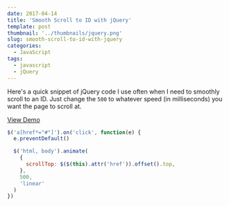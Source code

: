 ```yaml
---
date: 2017-04-14
title: 'Smooth Scroll to ID with jQuery'
template: post
thumbnail: '../thumbnails/jquery.png'
slug: smooth-scroll-to-id-with-jquery
categories:
  - JavaScript
tags:
  - javascript
  - jQuery
---
```


Here's a quick snippet of jQuery code I use often when I need to smoothly scroll to an ID. Just change the `500` to whatever speed (in milliseconds) you want the page to scroll at.

[View Demo](http://codepen.io/taniarascia/pen/MJEXZj)

```js
$('a[href*="#"]').on('click', function(e) {
  e.preventDefault()

  $('html, body').animate(
    {
      scrollTop: $($(this).attr('href')).offset().top,
    },
    500,
    'linear'
  )
})
```
